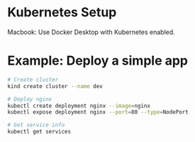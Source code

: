 # Kubernetes Setup
Macbook: Use Docker Desktop with Kubernetes enabled.

# Example: Deploy a simple app
```bash
# Create cluster
kind create cluster --name dev

# Deploy nginx
kubectl create deployment nginx --image=nginx
kubectl expose deployment nginx --port=80 --type=NodePort

# Get service info
kubectl get services
```
